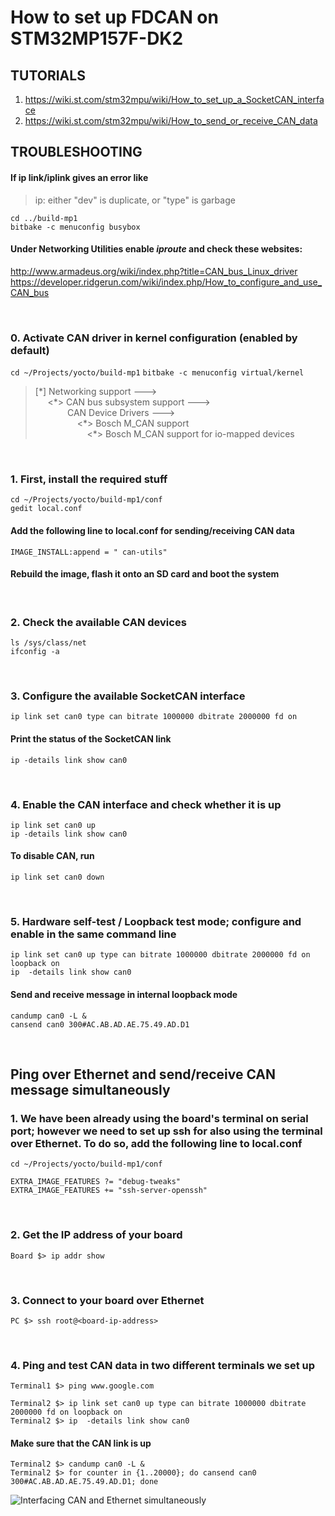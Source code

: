 # How to set up FDCAN on STM32MP157F-DK2

## TUTORIALS
1. https://wiki.st.com/stm32mpu/wiki/How_to_set_up_a_SocketCAN_interface
2. https://wiki.st.com/stm32mpu/wiki/How_to_send_or_receive_CAN_data

## TROUBLESHOOTING
#### If ip link/iplink gives an error like  
> ip: either "dev" is duplicate, or "type" is garbage

	cd ../build-mp1  
	bitbake -c menuconfig busybox 
#### Under Networking Utilities enable *iproute* and check these websites: 
http://www.armadeus.org/wiki/index.php?title=CAN_bus_Linux_driver  
https://developer.ridgerun.com/wiki/index.php/How_to_configure_and_use_CAN_bus  
  
<br>

### 0. Activate CAN driver in kernel configuration (enabled by default)

`cd ~/Projects/yocto/build-mp1`
`bitbake -c menuconfig virtual/kernel`

> [\*] Networking support --->  
> &nbsp;&nbsp;&nbsp;&nbsp; <\*> CAN bus subsystem support --->  
> &nbsp;&nbsp;&nbsp;&nbsp;&nbsp;&nbsp;&nbsp;&nbsp;&nbsp;&nbsp;&nbsp;&nbsp; CAN Device Drivers --->  
> &nbsp;&nbsp;&nbsp;&nbsp;&nbsp;&nbsp;&nbsp;&nbsp;&nbsp;&nbsp;&nbsp;&nbsp;&nbsp;&nbsp;&nbsp;&nbsp; <\*> Bosch M_CAN support  
> &nbsp;&nbsp;&nbsp;&nbsp;&nbsp;&nbsp;&nbsp;&nbsp;&nbsp;&nbsp;&nbsp;&nbsp;&nbsp;&nbsp;&nbsp;&nbsp;&nbsp;&nbsp;&nbsp;&nbsp; <\*> Bosch M_CAN support for io-mapped devices  
  
<br>

### 1. First, install the required stuff

`cd ~/Projects/yocto/build-mp1/conf`  
`gedit local.conf`  
  
#### Add the following line to local.conf for sending/receiving CAN data

	IMAGE_INSTALL:append = " can-utils"  
#### Rebuild the image, flash it onto an SD card and boot the system  
  
<br>
  
### 2. Check the available CAN devices  

`ls /sys/class/net`  
`ifconfig -a`  
  
<br>
  
### 3. Configure the available SocketCAN interface  
  
`ip link set can0 type can bitrate 1000000 dbitrate 2000000 fd on`
  
#### Print the status of the SocketCAN link  

`ip -details link show can0`  
  
<br>

### 4. Enable the CAN interface and check whether it is up  
  
`ip link set can0 up`  
`ip -details link show can0`  
  
#### To disable CAN, run  
  
`ip link set can0 down`  
    
<br>

### 5. Hardware self-test / Loopback test mode; configure and enable in the same command line  
  
`ip link set can0 up type can bitrate 1000000 dbitrate 2000000 fd on loopback on`  
`ip  -details link show can0`  

#### Send and receive message in internal loopback mode  

`candump can0 -L &`  
`cansend can0 300#AC.AB.AD.AE.75.49.AD.D1`  
  
  
  
<br>

## Ping over Ethernet and send/receive CAN message simultaneously  

### 1. We have been already using the board's terminal on serial port; however we need to set up ssh for also using the terminal over Ethernet. To do so, add the following line to local.conf  

`cd ~/Projects/yocto/build-mp1/conf`  
  
	EXTRA_IMAGE_FEATURES ?= "debug-tweaks"
	EXTRA_IMAGE_FEATURES += "ssh-server-openssh"  
  
<br>

### 2. Get the IP address of your board  

`Board $> ip addr show`  
  
<br>

### 3. Connect to your board over Ethernet

`PC $> ssh root@<board-ip-address>`  
  
<br>

### 4. Ping and test CAN data in two different terminals we set up  

`Terminal1 $> ping www.google.com`  

`Terminal2 $> ip link set can0 up type can bitrate 1000000 dbitrate 2000000 fd on loopback on`  
`Terminal2 $> ip  -details link show can0`

#### Make sure that the CAN link is up

`Terminal2 $> candump can0 -L &`  
`Terminal2 $> for counter in {1..20000}; do cansend can0 300#AC.AB.AD.AE.75.49.AD.D1; done`

![Interfacing CAN and Ethernet simultaneously](https://github.com/darkquesh/stm32mp1/blob/main/images/stm32mp1_ethernet_and_can.png)
